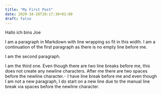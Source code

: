```yaml
---
title: "My First Post"
date: 2020-10-28T20:17:30+01:00
draft: false
---
```


Hallo ich bins Joe

 I am a paragraph in Markdown with line
wrapping so fit in this width.
I am a continuation of the first paragraph
as there is no empty line before me.

I am the second paragraph.


I am the third one. Even though there are
two line breaks before me, this does not
create any newline characters. After me there
are two spaces before the newline character.··
I have line break before me and even though
I am not a new paragraph, I do start on a
new line due to the manual line break via
spaces before the newline character.
